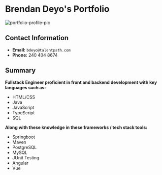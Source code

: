 <link href="style. css" rel="stylesheet"></link>

# Brendan Deyo's Portfolio

![portfolio-profile-pic](https://media-exp1.licdn.com/dms/image/C4D03AQF-4GSnD_xtCQ/profile-displayphoto-shrink_400_400/0/1616591168288?e=1623283200&v=beta&t=mZtupgrioxXCi90SmeuamTknkADoe_4hoyKR4OaDjxg)

## Contact Information
* **Email:** `bdeyo@talentpath.com`
* **Phone:** 240 404 8674

## Summary
**Fullstack Engineer proficient in front and backend development with key languages such as:**
* HTML/CSS
* Java
* JavaScript
* TypeScript
* SQL

**Along with these knowledge in these frameworks / tech stack tools:**
* Springboot 
* Maven
* PostgreSQL
* MySQL
* JUnit Testing
* Angular
* Vue
